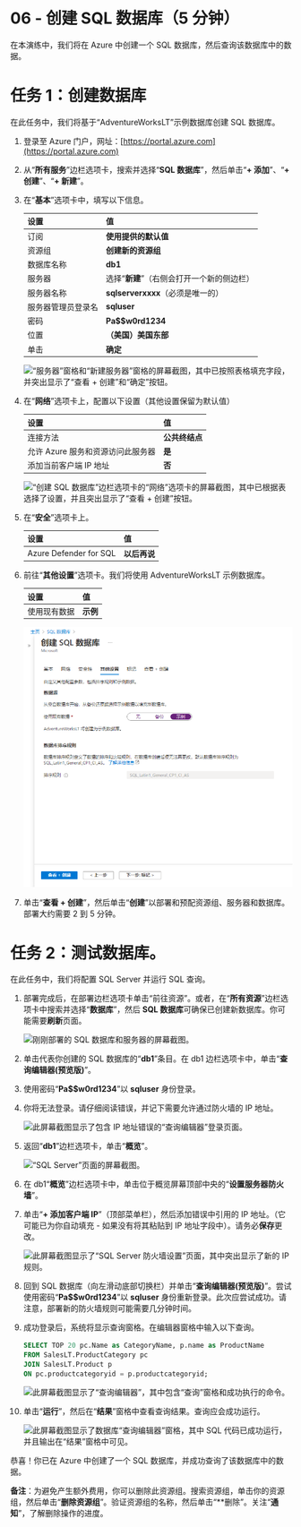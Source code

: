 ﻿---
wts:
    title: '06 - 创建 SQL 数据库（5 分钟）'
    module: '模块 02 - 核心 Azure 服务（工作负载）'
---

# 06 - 创建 SQL 数据库（5 分钟）

在本演练中，我们将在 Azure 中创建一个 SQL 数据库，然后查询该数据库中的数据。

# 任务 1：创建数据库 

在此任务中，我们将基于“AdventureWorksLT”示例数据库创建 SQL 数据库。 

1. 登录至 Azure 门户，网址：[https://portal.azure.com](https://portal.azure.com)

2. 从“**所有服务**”边栏选项卡，搜索并选择“**SQL 数据库**”，然后单击“**+ 添加**”、“**+ 创建**”、“**+ 新建**”。 

3. 在“**基本**”选项卡中，填写以下信息。  

    | 设置 | 值 | 
    | --- | --- |
    | 订阅 | **使用提供的默认值** |
    | 资源组 | **创建新的资源组** |
    | 数据库名称| **db1** | 
    | 服务器 | 选择“**新建**”（右侧会打开一个新的侧边栏）|
    | 服务器名称 | **sqlserverxxxx**（必须是唯一的） | 
    | 服务器管理员登录名 | **sqluser** |
    | 密码 | **Pa$$w0rd1234** |
    | 位置 | **（美国）美国东部** |
    | 单击  | **确定** |

   ![“服务器”窗格和“新建服务器”窗格的屏幕截图，其中已按照表格填充字段，并突出显示了“查看 + 创建”和“确定”按钮。](../images/0501.png)

4. 在“**网络**”选项卡上，配置以下设置（其他设置保留为默认值）

    | 设置 | 值 | 
    | --- | --- |
    | 连接方法 | **公共终结点** |    
    | 允许 Azure 服务和资源访问此服务器 | **是** |
    | 添加当前客户端 IP 地址 | **否** |
    
   ![“创建 SQL 数据库”边栏选项卡的“网络”选项卡的屏幕截图，其中已根据表选择了设置，并且突出显示了“查看 + 创建”按钮。](../images/0501b.png)

5. 在“**安全**”选项卡上。 

    | 设置 | 值 | 
    | --- | --- |
    | Azure Defender for SQL| **以后再说** |
    
6. 前往“**其他设置**”选项卡。我们将使用 AdventureWorksLT 示例数据库。

    | 设置 | 值 | 
    | --- | --- |
    | 使用现有数据 | **示例** |

    ![“创建 SQL 数据库”边栏选项卡的“其他设置”选项卡的屏幕截图，其中已根据表选择了设置，并且突出显示了“查看 + 创建”按钮。](../images/0501c.png)

7. 单击“**查看 + 创建**”，然后单击“**创建**”以部署和预配资源组、服务器和数据库。部署大约需要 2 到 5 分钟。


# 任务 2：测试数据库。

在此任务中，我们将配置 SQL Server 并运行 SQL 查询。 

1. 部署完成后，在部署边栏选项卡单击“前往资源”。或者，在“**所有资源**”边栏选项卡中搜索并选择“**数据库**”，然后 **SQL 数据库**可确保已创建新数据库。你可能需要**刷新**页面。

    ![刚刚部署的 SQL 数据库和服务器的屏幕截图。](../images/0502.png)

2. 单击代表你创建的 SQL 数据库的“**db1**”条目。在 db1 边栏选项卡中，单击“**查询编辑器(预览版)**”。

3. 使用密码“**Pa$$w0rd1234**”以 **sqluser** 身份登录。

4. 你将无法登录。请仔细阅读错误，并记下需要允许通过防火墙的 IP 地址。 

    ![此屏幕截图显示了包含 IP 地址错误的“查询编辑器”登录页面。](../images/0503.png)

5. 返回“**db1**”边栏选项卡，单击“**概览**”。 

    ![“SQL Server”页面的屏幕截图。](../images/0504.png)

6. 在 db1“**概览**”边栏选项卡中，单击位于概览屏幕顶部中央的“**设置服务器防火墙**”。

7. 单击“**+ 添加客户端 IP**”（顶部菜单栏），然后添加错误中引用的 IP 地址。（它可能已为你自动填充 - 如果没有将其粘贴到 IP 地址字段中）。请务必**保存**更改。 

    ![此屏幕截图显示了“SQL Server 防火墙设置”页面，其中突出显示了新的 IP 规则。](../images/0506.png)

8. 回到 SQL 数据库（向左滑动底部切换栏）并单击“**查询编辑器(预览版)**”。尝试使用密码“**Pa$$w0rd1234**”以 **sqluser** 身份重新登录。此次应尝试成功。请注意，部署新的防火墙规则可能需要几分钟时间。 

9. 成功登录后，系统将显示查询窗格。在编辑器窗格中输入以下查询。 

    ```SQL
    SELECT TOP 20 pc.Name as CategoryName, p.name as ProductName
    FROM SalesLT.ProductCategory pc
    JOIN SalesLT.Product p
    ON pc.productcategoryid = p.productcategoryid;
    ```

    ![此屏幕截图显示了“查询编辑器”，其中包含“查询”窗格和成功执行的命令。](../images/0507.png)

10. 单击“**运行**”，然后在“**结果**”窗格中查看查询结果。查询应会成功运行。

    ![此屏幕截图显示了数据库“查询编辑器”窗格，其中 SQL 代码已成功运行，并且输出在“结果”窗格中可见。](../images/0508.png)

恭喜！你已在 Azure 中创建了一个 SQL 数据库，并成功查询了该数据库中的数据。

**备注**：为避免产生额外费用，你可以删除此资源组。搜索资源组，单击你的资源组，然后单击“**删除资源组**”。验证资源组的名称，然后单击“**删除”。关注“**通知**”，了解删除操作的进度。

